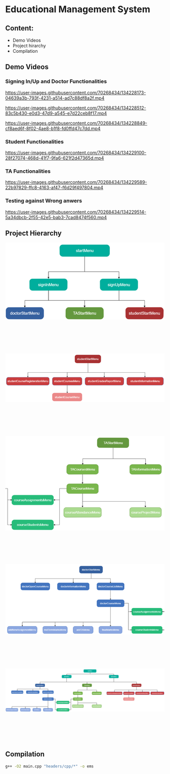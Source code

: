 # Educational Management System
 

## Content: 
- Demo Videos
- Project hirarchy
- Compilation



## Demo Videos


### Signing In/Up and Doctor Functionalities
https://user-images.githubusercontent.com/70268434/134228173-04639a3b-793f-4231-a514-ad7c88df8a2f.mp4

https://user-images.githubusercontent.com/70268434/134228512-83c5b430-e0d3-47d9-a545-e7d22ceb8f17.mp4

https://user-images.githubusercontent.com/70268434/134228849-cf8aed6f-8f02-4ae8-b1f8-fd0ffd47c7dd.mp4

### Student Functionalities
https://user-images.githubusercontent.com/70268434/134229100-28f27074-468d-41f7-9fa6-621f2d47365d.mp4

### TA Functionalities

https://user-images.githubusercontent.com/70268434/134229589-22b97829-ffc8-4163-af47-f6d29f497804.mp4


### Testing against Wrong anwers

https://user-images.githubusercontent.com/70268434/134229514-5a34dbcb-2f55-42e5-bab3-7cad8474f560.mp4



## Project Hierarchy 

<img src="assets/Picture1.png" /> 

&nbsp;&nbsp;&nbsp;
------------------------------------------------------------
&nbsp;&nbsp;&nbsp;

<img src="assets/Picture2.png" />

&nbsp;&nbsp;&nbsp;
------------------------------------------------------------
&nbsp;&nbsp;&nbsp;

<img src="assets/Picture3.png" />

&nbsp;&nbsp;&nbsp;
------------------------------------------------------------
&nbsp;&nbsp;&nbsp;
  
<img src="assets/Picture4.png" />

&nbsp;&nbsp;&nbsp;
------------------------------------------------------------
&nbsp;&nbsp;&nbsp;
  
<img src="assets/Picture5.png" /> 

&nbsp;&nbsp;&nbsp;
------------------------------------------------------------
&nbsp;&nbsp;&nbsp;

## Compilation

```sh
g++ -O2 main.cpp "headers/cpp/*" -o ems
```
